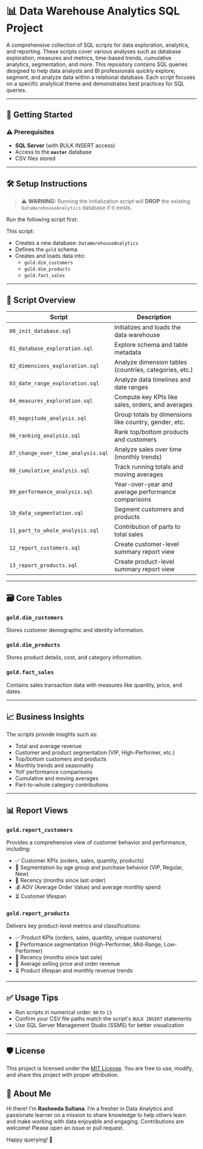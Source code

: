 # 📊 Data Warehouse Analytics SQL Project
A comprehensive collection of SQL scripts for data exploration, analytics, and reporting. These scripts cover various analyses such as database exploration, measures and metrics, time-based trends, cumulative analytics, segmentation, and more.
This repository contains SQL queries designed to help data analysts and BI professionals quickly explore, segment, and analyze data within a relational database. Each script focuses on a specific analytical theme and demonstrates best practices for SQL queries.

---

## 🚀 Getting Started

### ⚠️ Prerequisites

- **SQL Server** (with BULK INSERT access)
- Access to the **`master`** database
- CSV files stored


---

## 🛠️ Setup Instructions

> ⚠️ **WARNING:** Running the initialization script will **DROP** the existing `DataWarehouseAnalytics` database if it exists.

Run the following script first:


This script:
- Creates a new database: `DataWarehouseAnalytics`
- Defines the `gold` schema
- Creates and loads data into:
  - `gold.dim_customers`
  - `gold.dim_products`
  - `gold.fact_sales`

---

## 📁 Script Overview

| Script | Description |
|--------|-------------|
| `00_init_database.sql` | Initializes and loads the data warehouse |
| `01_database_exploration.sql` | Explore schema and table metadata |
| `02_dimensions_exploration.sql` | Analyze dimension tables (countries, categories, etc.) |
| `03_date_range_exploration.sql` | Analyze data timelines and date ranges |
| `04_measures_exploration.sql` | Compute key KPIs like sales, orders, and averages |
| `05_magnitude_analysis.sql` | Group totals by dimensions like country, gender, etc. |
| `06_ranking_analysis.sql` | Rank top/bottom products and customers |
| `07_change_over_time_analysis.sql` | Analyze sales over time (monthly trends) |
| `08_cumulative_analysis.sql` | Track running totals and moving averages |
| `09_performance_analysis.sql` | Year-over-year and average performance comparisons |
| `10_data_segmentation.sql` | Segment customers and products |
| `11_part_to_whole_analysis.sql` | Contribution of parts to total sales |
| `12_report_customers.sql` | Create customer-level summary report view |
| `13_report_products.sql` | Create product-level summary report view |

---

## 🗃️ Core Tables

### `gold.dim_customers`
Stores customer demographic and identity information.

### `gold.dim_products`
Stores product details, cost, and category information.

### `gold.fact_sales`
Contains sales transaction data with measures like quantity, price, and dates.

---

## 📈 Business Insights

The scripts provide insights such as:

- Total and average revenue
- Customer and product segmentation (VIP, High-Performer, etc.)
- Top/bottom customers and products
- Monthly trends and seasonality
- YoY performance comparisons
- Cumulative and moving averages
- Part-to-whole category contributions

---

## 📊 Report Views

### `gold.report_customers`
Provides a comprehensive view of customer behavior and performance, including:
- ✅ Customer KPIs (orders, sales, quantity, products)
- 🎯 Segmentation by age group and purchase behavior (VIP, Regular, New)
- 📅 Recency (months since last order)
- 💰 AOV (Average Order Value) and average monthly spend
- ⏳ Customer lifespan

### `gold.report_products`
Delivers key product-level metrics and classifications:
- ✅ Product KPIs (orders, sales, quantity, unique customers)
- 🎯 Performance segmentation (High-Performer, Mid-Range, Low-Performer)
- 📅 Recency (months since last sale)
- 💸 Average selling price and order revenue
- ⏳ Product lifespan and monthly revenue trends


---

## ✅ Usage Tips

- Run scripts in numerical order: `00` to `13`
- Confirm your CSV file paths match the script's `BULK INSERT` statements
- Use SQL Server Management Studio (SSMS) for better visualization

---
  
## 🛡️ License

This project is licensed under the [MIT License](LICENSE). You are free to use, modify, and share this project with proper attribution.

## 🌟 About Me

Hi there! I'm **Rasheeda Sultana**. I’m a fresher in Data Analytics and passionate learner on a mission to share knowledge to help others learn and make working with data enjoyable and engaging. Contributions are welcome! Please open an issue or pull request.

Happy querying! 🎯
